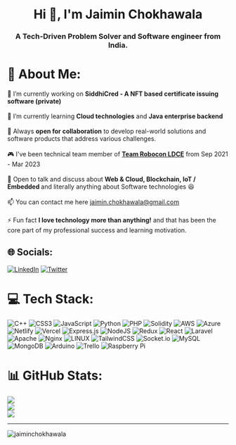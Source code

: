 <h1 align="center">Hi 👋, I'm Jaimin Chokhawala</h1>
<h3 align="center">A Tech-Driven Problem Solver and Software engineer from India.</h3>

# 💫 About Me:
🔭 I’m currently working on <b>SiddhiCred - A NFT based certificate issuing software (private)</b><br><br>🌱 I’m currently learning <b>Cloud technologies</b> and <b>Java enterprise backend</b><br><br>👯 Always <b>open for collaboration</b> to develop real-world solutions and software products that address various challenges.<br><br>🎮 I've been technical team member of <a href="https://www.instagram.com/roboconldce/"><b>Team Robocon LDCE</b></a> from Sep 2021 - Mar 2023<br><br>💬 Open to talk and discuss about <b>Web & Cloud, Blockchain, IoT / Embedded </b> and literally anything about Software technologies 😆<br><br>📫 You can contact me here jaimin.chokhawala@gmail.com<br><br>⚡ Fun fact <b>I love technology more than anything!</b> and that has been the core part of my professional success and learning motivation.

## 🌐 Socials:
[![LinkedIn](https://img.shields.io/badge/LinkedIn-%230077B5.svg?logo=linkedin&logoColor=white)](https://linkedin.com/in/jaimin1618) [![Twitter](https://img.shields.io/badge/Twitter-%231DA1F2.svg?logo=Twitter&logoColor=white)](https://twitter.com/_jaimin1618) 

# 💻 Tech Stack:
![C++](https://img.shields.io/badge/c++-%2300599C.svg?style=for-the-badge&logo=c%2B%2B&logoColor=white) ![CSS3](https://img.shields.io/badge/css3-%231572B6.svg?style=for-the-badge&logo=css3&logoColor=white) ![JavaScript](https://img.shields.io/badge/javascript-%23323330.svg?style=for-the-badge&logo=javascript&logoColor=%23F7DF1E) ![Python](https://img.shields.io/badge/python-3670A0?style=for-the-badge&logo=python&logoColor=ffdd54) ![PHP](https://img.shields.io/badge/php-%23777BB4.svg?style=for-the-badge&logo=php&logoColor=white) ![Solidity](https://img.shields.io/badge/Solidity-%23363636.svg?style=for-the-badge&logo=solidity&logoColor=white) ![AWS](https://img.shields.io/badge/AWS-%23FF9900.svg?style=for-the-badge&logo=amazon-aws&logoColor=white) ![Azure](https://img.shields.io/badge/azure-%230072C6.svg?style=for-the-badge&logo=azure-devops&logoColor=white) ![Netlify](https://img.shields.io/badge/netlify-%23000000.svg?style=for-the-badge&logo=netlify&logoColor=#00C7B7) ![Vercel](https://img.shields.io/badge/vercel-%23000000.svg?style=for-the-badge&logo=vercel&logoColor=white) ![Express.js](https://img.shields.io/badge/express.js-%23404d59.svg?style=for-the-badge&logo=express&logoColor=%2361DAFB) ![NodeJS](https://img.shields.io/badge/node.js-6DA55F?style=for-the-badge&logo=node.js&logoColor=white) ![Redux](https://img.shields.io/badge/redux-%23593d88.svg?style=for-the-badge&logo=redux&logoColor=white) ![React](https://img.shields.io/badge/react-%2320232a.svg?style=for-the-badge&logo=react&logoColor=%2361DAFB) ![Laravel](https://img.shields.io/badge/laravel-%23FF2D20.svg?style=for-the-badge&logo=laravel&logoColor=white) ![Apache](https://img.shields.io/badge/apache-%23D42029.svg?style=for-the-badge&logo=apache&logoColor=white) ![Nginx](https://img.shields.io/badge/nginx-%23009639.svg?style=for-the-badge&logo=nginx&logoColor=white) ![LINUX](https://img.shields.io/badge/Linux-FCC624?style=for-the-badge&logo=linux&logoColor=black) ![TailwindCSS](https://img.shields.io/badge/tailwindcss-%2338B2AC.svg?style=for-the-badge&logo=tailwind-css&logoColor=white) ![Socket.io](https://img.shields.io/badge/Socket.io-black?style=for-the-badge&logo=socket.io&badgeColor=010101) ![MySQL](https://img.shields.io/badge/mysql-%2300f.svg?style=for-the-badge&logo=mysql&logoColor=white) ![MongoDB](https://img.shields.io/badge/MongoDB-%234ea94b.svg?style=for-the-badge&logo=mongodb&logoColor=white) ![Arduino](https://img.shields.io/badge/-Arduino-00979D?style=for-the-badge&logo=Arduino&logoColor=white) ![Trello](https://img.shields.io/badge/Trello-%23026AA7.svg?style=for-the-badge&logo=Trello&logoColor=white) ![Raspberry Pi](https://img.shields.io/badge/-RaspberryPi-C51A4A?style=for-the-badge&logo=Raspberry-Pi)
# 📊 GitHub Stats:
![](https://github-readme-stats.vercel.app/api?username=jaimin1618&theme=react&hide_border=false&include_all_commits=false&count_private=false)<br/>
![](https://github-readme-streak-stats.herokuapp.com/?user=jaimin1618&theme=react&hide_border=false)<br/>
![](https://github-readme-stats.vercel.app/api/top-langs/?username=jaimin1618&theme=react&hide_border=false&include_all_commits=false&count_private=false&layout=compact)

---
<p align="left"> <img src="https://komarev.com/ghpvc/?username=jaimin1618&label=Profile%20views&color=0e75b6&style=flat" alt="jaiminchokhawala" /> </p>

<!-- Proudly created with GPRM ( https://gprm.itsvg.in ) -->
